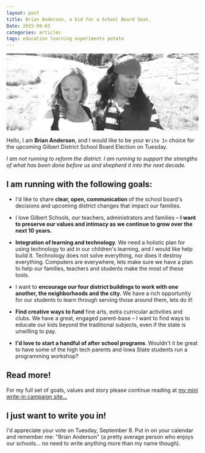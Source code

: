 ```yaml
---
layout: post
title: Brian Anderson, a bid for a School Board Seat.
Date: 2015-09-03
categories: articles
tags: education learning experiments potato
---
```


<img src="/images/projects/gilbert/pirate-couple-crop.jpg" class="centered can_shrink" alt="Me and Allison dressing up" width="800px"/>


Hello, I am **Brian Anderson**, and I would like to be your `Write In` choice for the upcoming Gilbert District School Board Election on Tuesday.

_I am not running to reform the district. I am running to support the strengths of what has been done before us and shepherd it into the next decade._

## I am running with the following goals:

* I'd like to share **clear, open, communication** of the school board's decisions and upcoming district changes that impact our families.

* I love Gilbert Schools, our teachers, administrators and families – **I want to preserve our values and intimacy as we continue to grow over the next 10 years.**

* **Integration of learning and technology**. We need a holistic plan for using technology to aid in our children's learning, and I would like help build it. Technology does not solve everything, nor does it destroy everything. Computers are everywhere, lets make sure we have a plan to help our families, teachers and students make the most of these tools.

* I want to **encourage our four district buildings to work with one another, the neighborhoods and the city.**  We have a rich opportunity for our students to learn through serving those around them, lets do it!

* **Find creative ways to fund** fine arts, extra curricular activities and clubs. We have a great, engaged parent-base – I want to find ways to educate our kids beyond the traditional subjects, even if the state is unwilling to pay.

* **I'd love to start a handful of after school programs**. Wouldn't it be great to have some of the high tech parents and Iowa State students run a programming workshop?

## Read more!

For my full set of goals, values and story please continue reading at [my mini write-in campaign site...](/projects/gilbert-school-board)

## I just want to write you in!

I'd appreciate your vote on Tuesday, September 8. Put in on your calendar and remember me: "Brian Anderson" (a pretty average person who enjoys our schools… no need to write anything more than my name though).